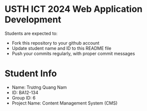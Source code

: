 USTH ICT 2024 Web Application Development
=====================================================

Students are expected to:

* Fork this repository to your github account
* Update student name and ID to this README file
* Push your commits regularly, with proper commit messages

Student Info
=======================

* Name: Trương Quang Nam
* ID: BA12-134
* Group ID: 6
* Project Name: Content Management System (CMS)

